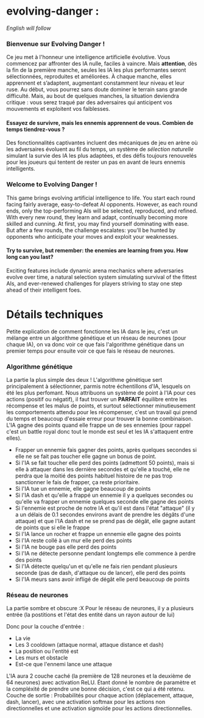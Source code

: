 # evolving-danger :

*English will follow*

### **Bienvenue sur Evolving Danger !**

Ce jeu met à l'honneur une intelligence artificielle évolutive. 
Vous commencez par affronter des IA nulle, faciles à vaincre. Mais **attention**, dès la fin de la première manche, seules les IA les plus performantes seront sélectionnées, reproduites et améliorées. 
À chaque manche, elles apprennent et s’adaptent, augmentant constamment leur niveau et leur ruse. Au début, vous pourrez sans doute dominer le terrain sans grande difficulté. Mais, au bout de quelques manches, la situation deviendra critique : vous serez traqué par des adversaires qui anticipent vos mouvements et exploitent vos faiblesses.

#### Essayez de survivre, mais les ennemis apprennent de vous. Combien de temps tiendrez-vous ?

Des fonctionnalités captivantes incluent des mécaniques de jeu en arène où les adversaires évoluent au fil du temps, un système de *sélection naturelle* simulant la survie des IA les plus adaptées, et des défis toujours renouvelés pour les joueurs qui tentent de rester un pas en avant de leurs ennemis intelligents.

### **Welcome to Evolving Danger !**

This game brings evolving artificial intelligence to life. 
You start each round facing fairly average, easy-to-defeat AI opponents. However, as each round ends, only the top-performing AIs will be selected, reproduced, and refined. 
With every new round, they learn and adapt, continually becoming more skilled and cunning. At first, you may find yourself dominating with ease. But after a few rounds, the challenge escalates: you'll be hunted by opponents who anticipate your moves and exploit your weaknesses.

#### Try to survive, but remember: the enemies are learning from you. How long can you last?

Exciting features include dynamic arena mechanics where adversaries evolve over time, a natural selection system simulating survival of the fittest AIs, and ever-renewed challenges for players striving to stay one step ahead of their intelligent foes.

# Détails techniques 

Petite explication de comment fonctionne les IA dans le jeu, c'est un mélange entre un algorithme génétique et un réseau de neurones (pour chaque IA), on va donc voir ce que fais l'algorithme génétique dans un premier temps pour ensuite voir ce que fais le réseau de neurones.

### Algorithme génétique 

La partie la plus simple des deux ! 
L'algorithme génétique sert principalement à sélectionner, parmis notre échentillons d'IA, lesquels on été les plus perfomant. Nous attribuons un système de point à l'IA pour ces actions (positif ou négatif), il faut trouver un **PARFAIT** équilibre entre les récompense et les malus de points, et surtout sélectionner minutieusement les comportements attendu pour les récompenser, c'est un travail qui prend du temps et beaucoup d'essaie erreur pour trouver la bonne combinaison. L'IA gagne des points quand elle frappe un de ses ennemies (pour rappel c'est un battle royal donc tout le monde est seul et les IA s'attaquent entre elles).

- Frapper un ennemie fais gagner des points, après quelques secondes si elle ne se fait pas toucher elle gagne un bonus de point.
- Si l'IA se fait toucher elle perd des points (admettont 50 points), mais si elle à attaquer dans les dernière secondes et qu'elle a touché, elle ne perdra que la moitié des points habituel histoire de ne pas trop sanctionner le fais de frapper, ça reste prioritaire.
- Si l'IA tue un ennemie, elle gagne beaucoup de points
- Si l'IA dash et qu'elle a frappé un ennemie il y a quelques secondes ou qu'elle va frapper un ennemie quelques seconde elle gagne des points
- Si l'ennemie est proche de notre IA et qu'il est dans l'état "attaque" (il y a un délais de 0.1 secondes environs avant de prendre les dégâts d'une attaque) et que l'IA dash et ne se prend pas de dégât, elle gagne autant de points que si elle le frappe
- Si l'IA lance un rocher et frappe un ennemie elle gagne des points
- Si l'IA reste collé à un mur elle perd des points
- Si l'IA ne bouge pas elle perd des points
- Si l'IA ne détecte personne pendant longtemps elle commence à perdre des points
- Si l'IA détecte quelqu'un et qu'elle ne fais rien pendant plusieurs seconde (pas de dash, d'attaque ou de lancer), elle perd des points
- Si l'IA meurs sans avoir infligé de dégât elle perd beaucoup de points

### Réseau de neurones

La partie sombre et obscure :X
Pour le réseau de neurones, il y a plusieurs entrée (la postitions et l'état des entité dans un rayon autour de lui)

Donc pour la couche d'entrée : 
- La vie
- Les 3 cooldown (attaque normal, attaque distance et dash)
- La position ou l'entité est
- Les murs et obstacle
- Est-ce que l'ennemi lance une attaque

L'IA aura 2 couche caché (la première de 128 neurones et la deuxième de 64 neurones) avec activation ReLU. Étant donné le nombre de paramètre et la compléxité de prendre une bonne décision, c'est ce qui a été retenu.
Couche de sortie : Probabilités pour chaque action (déplacement, attaque, dash, lancer), avec une activation softmax pour les actions non directionnelles et une activation sigmoïde pour les actions directionnelles.

